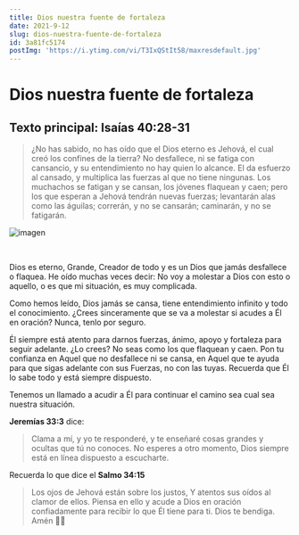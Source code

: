 ```yaml
---
title: Dios nuestra fuente de fortaleza
date: 2021-9-12
slug: dios-nuestra-fuente-de-fortaleza
id: 3a81fc5174
postImg: 'https://i.ytimg.com/vi/T3IxQStIt58/maxresdefault.jpg'
---
```

# Dios nuestra fuente de fortaleza 
## Texto principal: Isaías 40:28-31 
> ¿No has sabido, no has oído que el Dios eterno es Jehová, el cual creó los confines de la tierra? No desfallece, ni se fatiga con cansancio, y su entendimiento no hay quien lo alcance. El da esfuerzo al cansado, y multiplica las fuerzas al que no tiene ningunas. Los muchachos se fatigan y se cansan, los jóvenes flaquean y caen; pero los que esperan a Jehová tendrán nuevas fuerzas; levantarán alas como las águilas; correrán, y no se cansarán; caminarán, y no se fatigarán. 

![imagen](https://i.ytimg.com/vi/T3IxQStIt58/maxresdefault.jpg)

<br/> 

Dios es eterno, Grande, Creador de todo y es un Dios que jamás desfallece o flaquea. He oído muchas veces decir: No voy a molestar a Dios con esto o aquello, o es que mi situación, es muy complicada. 

Como hemos leído, Dios jamás se cansa, tiene entendimiento infinito y todo el conocimiento. ¿Crees sinceramente que se va a molestar si acudes a Él en oración?  Nunca, tenlo por seguro. 

Él siempre está atento para darnos fuerzas, ánimo, apoyo y fortaleza para seguir adelante. ¿Lo crees? No seas como los que flaquean y caen. Pon tu confianza en Aquel que no desfallece ni se cansa, en Aquel que te ayuda para que sigas adelante con sus Fuerzas, no con las tuyas. Recuerda que Él lo sabe todo y está siempre dispuesto. 

Tenemos un llamado a acudir a Él para continuar el camino sea cual sea nuestra situación. 

**Jeremías 33:3** dice: 

> Clama a mí, y yo te responderé, y te enseñaré cosas grandes y ocultas que tú no conoces. No esperes a otro momento, Dios siempre está en línea dispuesto a escucharte. 

Recuerda lo que dice el **Salmo 34:15** 

> Los ojos de Jehová están sobre los justos, Y atentos sus oídos al clamor de ellos. Piensa en ello y acude a Dios en oración confiadamente para recibir lo que Él tiene para ti. Dios te bendiga. Amén 🙏🏻
